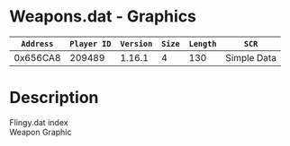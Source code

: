 # Weapons.dat - Graphics

| `Address` | `Player ID` | `Version` | `Size` | `Length` | `SCR` |
| ---------- | ----------- | --------- | ------ | -------- | ---- |
| 0x656CA8 | 209489 | 1.16.1 | 4 | 130 | Simple Data |

# Description

Flingy.dat index<br>Weapon Graphic